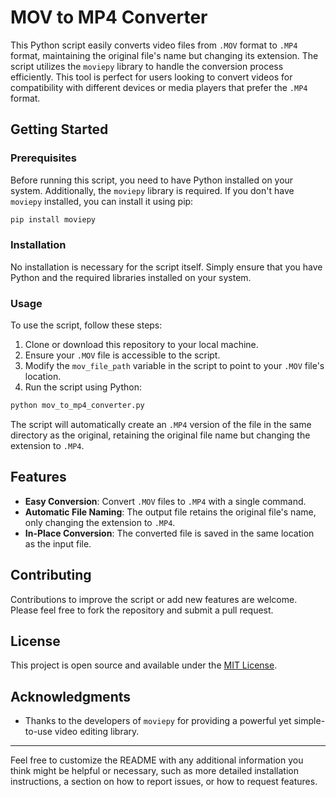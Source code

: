 # MOV to MP4 Converter

This Python script easily converts video files from `.MOV` format to `.MP4` format, maintaining the original file's name but changing its extension. The script utilizes the `moviepy` library to handle the conversion process efficiently. This tool is perfect for users looking to convert videos for compatibility with different devices or media players that prefer the `.MP4` format.

## Getting Started

### Prerequisites

Before running this script, you need to have Python installed on your system. Additionally, the `moviepy` library is required. If you don't have `moviepy` installed, you can install it using pip:

```bash
pip install moviepy
```

### Installation

No installation is necessary for the script itself. Simply ensure that you have Python and the required libraries installed on your system.

### Usage

To use the script, follow these steps:

1. Clone or download this repository to your local machine.
2. Ensure your `.MOV` file is accessible to the script.
3. Modify the `mov_file_path` variable in the script to point to your `.MOV` file's location.
4. Run the script using Python:

```bash
python mov_to_mp4_converter.py
```

The script will automatically create an `.MP4` version of the file in the same directory as the original, retaining the original file name but changing the extension to `.MP4`.

## Features

- **Easy Conversion**: Convert `.MOV` files to `.MP4` with a single command.
- **Automatic File Naming**: The output file retains the original file's name, only changing the extension to `.MP4`.
- **In-Place Conversion**: The converted file is saved in the same location as the input file.

## Contributing

Contributions to improve the script or add new features are welcome. Please feel free to fork the repository and submit a pull request.

## License

This project is open source and available under the [MIT License](LICENSE).

## Acknowledgments

- Thanks to the developers of `moviepy` for providing a powerful yet simple-to-use video editing library.

---

Feel free to customize the README with any additional information you think might be helpful or necessary, such as more detailed installation instructions, a section on how to report issues, or how to request features.